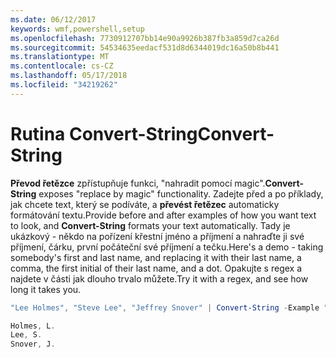 ```yaml
---
ms.date: 06/12/2017
keywords: wmf,powershell,setup
ms.openlocfilehash: 7730912707bb14e90a9926b387fb3a859d7ca26d
ms.sourcegitcommit: 54534635eedacf531d8d6344019dc16a50b8b441
ms.translationtype: MT
ms.contentlocale: cs-CZ
ms.lasthandoff: 05/17/2018
ms.locfileid: "34219262"
---
```

# <a name="convert-string"></a><span data-ttu-id="fd617-102">Rutina Convert-String</span><span class="sxs-lookup"><span data-stu-id="fd617-102">Convert-String</span></span>
<span data-ttu-id="fd617-103">**Převod řetězce** zpřístupňuje funkci, "nahradit pomocí magic".</span><span class="sxs-lookup"><span data-stu-id="fd617-103">**Convert-String** exposes "replace by magic" functionality.</span></span> <span data-ttu-id="fd617-104">Zadejte před a po příklady, jak chcete text, který se podíváte, a **převést řetězec** automaticky formátování textu.</span><span class="sxs-lookup"><span data-stu-id="fd617-104">Provide before and after examples of how you want text to look, and **Convert-String** formats your text automatically.</span></span> <span data-ttu-id="fd617-105">Tady je ukázkový - někdo na pořízení křestní jméno a příjmení a nahraďte ji své příjmení, čárku, první počáteční své příjmení a tečku.</span><span class="sxs-lookup"><span data-stu-id="fd617-105">Here's a demo - taking somebody's first and last name, and replacing it with their last name, a comma, the first initial of their last name, and a dot.</span></span> <span data-ttu-id="fd617-106">Opakujte s regex a najdete v části jak dlouho trvalo můžete.</span><span class="sxs-lookup"><span data-stu-id="fd617-106">Try it with a regex, and see how long it takes you.</span></span>

```powershell
"Lee Holmes", "Steve Lee", "Jeffrey Snover" | Convert-String -Example "Bill Gates=Gates, B.","John Smith=Smith, J."

Holmes, L.
Lee, S.
Snover, J.
```
